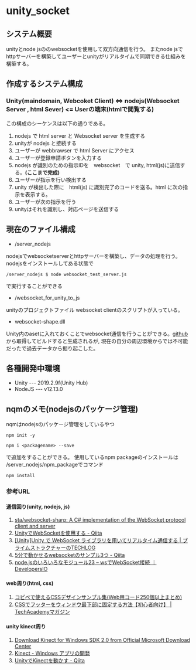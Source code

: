 # unity_socket

## システム概要

unityとnode jsののwebsocketを使用して双方向通信を行う。
またnode jsでhttpサーバーを構築してユーザーとunityがリアルタイムで同期できる仕組みを構築する。

## 作成するシステム構成

### Unity(maindomain, Webcoket Client) <=> nodejs(Websocket Server , html Sever) <= Userの端末(htmlで閲覧する)

この構成のシーケンスは以下の通りである。

1. nodejs で html server と Websocket server を生成する
2. unityが nodejs と接続する
3. ユーザーが webbrawser で html Server にアクセス
4. ユーザーが登録申請ボタンを入力する
5. nodejs が識別のための指示IDを　websocket　で unity, html(js)に送信する。**(ここまで完成)**
6. ユーザーが指示を行い検出する
7. unity が検出した際に　html(js) に識別完了のコードを送る。html に次の指示を表示する。
8. ユーザーが次の指示を行う
9. unityはそれを識別し、対応ページを送信する

## 現在のファイル構成

* /server_nodejs

nodejsでwebsocketserverとhttpサーバーを構築し、データの処理を行う。
nodejsをインストールしてある状態で

```/server_nodejs $ node websocket_test_server.js```

で実行することができる

* /websocket_for_unity_to_js

unityのプロジェクトファイル
websocket clientのスクリプトが入っている。

* websocket-shape.dll

Unity内のasetに入れておくことでwebsocket通信を行うことができる。[github](https://github.com/sta/websocket-sharp)から取得してビルドすると生成されるが,
現在の自分の周辺環境からでは不可能だったで過去データから掘り起こした。

## 各種開発中環境

* Unity  --- 2019.2.9f(Unity Hub)
* NodeJS --- v12.13.0


## nqmのメモ(nodejsのパッケージ管理)

nqmはnodejsのパッケージ管理をしているやつ

``` npm init -y ```

``` npm i <packagename> --save ```

で追加をすることができる。
使用しているnpm packageのインストールは /server_nodejs/npm_packageでコマンド

``` npm install ```

### 参考URL

#### 通信回り(unity, nodejs, js)
1. [sta/websocket-sharp: A C# implementation of the WebSocket protocol client and server](https://github.com/sta/websocket-sharp)
2. [UnityでWebSocketを使用する - Qiita](https://qiita.com/oishihiroaki/items/bb2977c72052f5dd5bd9)
3. [[Unity]Unity で WebSocket ライブラリを用いてリアルタイム通信する | プライムストラクチャーのTECHLOG](https://techblog.primestructure.co.jp/2019/06/28/unity-%E3%81%A7-websocket-%E3%83%A9%E3%82%A4%E3%83%96%E3%83%A9%E3%83%AA%E3%82%92%E7%94%A8%E3%81%84%E3%81%A6%E3%83%AA%E3%82%A2%E3%83%AB%E3%82%BF%E3%82%A4%E3%83%A0%E9%80%9A%E4%BF%A1%E3%81%99%E3%82%8B/)
4. [5分で動かせるwebsocketのサンプル3つ - Qiita](https://qiita.com/okumurakengo/items/a8ccea065f5659d1a1de)
5. [node.jsのいろいろなモジュール23 – wsでWebSocket接続 ｜ DevelopersIO](https://dev.classmethod.jp/server-side/ws/)

#### web周り(html, css)
1. [コピペで使えるCSSデザインサンプル集(Web用コード250個以上まとめ)](https://saruwakakun.com/html-css/reference/css-sample#section3)
2. [CSSでフッターをウィンドウ最下部に固定する方法【初心者向け】 | TechAcademyマガジン](https://techacademy.jp/magazine/19410)

#### unity kinect周り
1. [Download Kinect for Windows SDK 2.0 from Official Microsoft Download Center](https://www.microsoft.com/en-us/download/details.aspx?id=44561)
2. [Kinect - Windows アプリの開発](https://developer.microsoft.com/ja-jp/windows/kinect)
3. [UnityでKinectを動かす - Qiita](https://qiita.com/yuzupon/items/4528f7fc09a42fb8af2e)